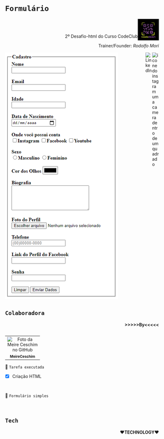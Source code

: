 # `Formulário`

<code><img height="70" align="right" src="./assets/codeclub.jpeg"></code>


<br><br>
<p align="right">2º Desafio-html do Curso CodeClub</p> 
<p align='right'>Trainer/Founder: <i>Rodolfo Mori</I></p>
<p>
<a href="https://www.instagram.com/dolfo.mori">
<img align="right" alt="icone do instagram uma camera dentro de um quadrado" width="22px" src="https://cdn.jsdelivr.net/npm/simple-icons@v3/icons/instagram.svg" />
</a>
<a href="https://www.linkedin.com/in/rodolfomori/">
<img align="right" alt="LinkedIn" width="22px" src="https://cdn.jsdelivr.net/npm/simple-icons@v3/icons/linkedin.svg" />
</a>
</p>

<img src="./assets/formulario-imagem.PNG" alt="imagem do Formuário"> <br>


## `Colaboradora`


<p align="right"><b>>>>>>By<<<<<</b></p>

<table align="right">
<tr>
    <td align="center">
      <a href="https://github.com/MeireCeschim">
        <img align="right" src="https://avatars.githubusercontent.com/u/89756578?s=400&u=3fe7c1530d59282b03143899373eeeb5f1dc3953&v=4" width="100px;" alt="Foto da Meire Ceschim no GitHub"/><br>
        <sub>
          <b>MeireCeschim</b>
        </sub>
      </a>
  </td>
  </tr>
</table>

    

📌 `Tarefa executada`
- [x] Criação HTML

<br>


📌 `Formulário simples`

<br>

## `Tech`


<p align="right"><b>❤TECHNOLOGY❤</b></p><br>
  
  

